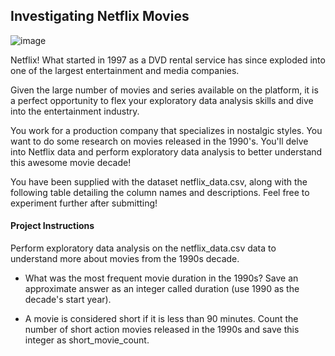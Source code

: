 
## Investigating Netflix Movies

![image](https://github.com/user-attachments/assets/51353758-ddca-466d-884c-6ad7c43539c5)


Netflix! What started in 1997 as a DVD rental service has since exploded into one of the largest entertainment and media companies.

Given the large number of movies and series available on the platform, it is a perfect opportunity to flex your exploratory data analysis skills and dive into the entertainment industry.

You work for a production company that specializes in nostalgic styles. You want to do some research on movies released in the 1990's. You'll delve into Netflix data and perform exploratory data analysis to better understand this awesome movie decade!

You have been supplied with the dataset netflix_data.csv, along with the following table detailing the column names and descriptions. Feel free to experiment further after submitting!

#### Project Instructions

Perform exploratory data analysis on the netflix_data.csv data to understand more about movies from the 1990s decade.

- What was the most frequent movie duration in the 1990s? Save an approximate answer as an integer called duration (use 1990 as the decade's start year).

- A movie is considered short if it is less than 90 minutes. Count the number of short action movies released in the 1990s and save this integer as short_movie_count.

    
